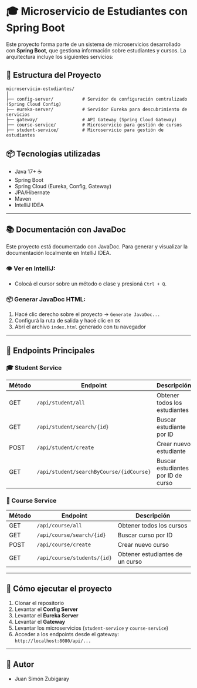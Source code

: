 # 🎓 Microservicio de Estudiantes con Spring Boot

Este proyecto forma parte de un sistema de microservicios desarrollado con **Spring Boot**, que gestiona información sobre estudiantes y cursos. La arquitectura incluye los siguientes servicios:

## 🧱 Estructura del Proyecto

```
microservicio-estudiantes/
│
├── config-server/           # Servidor de configuración centralizado (Spring Cloud Config)
├── eureka-server/           # Servidor Eureka para descubrimiento de servicios
├── gateway/                 # API Gateway (Spring Cloud Gateway)
├── course-service/          # Microservicio para gestión de cursos
├── student-service/         # Microservicio para gestión de estudiantes
```

## 📦 Tecnologías utilizadas

- Java 17+ ☕
- Spring Boot
- Spring Cloud (Eureka, Config, Gateway)
- JPA/Hibernate
- Maven
- IntelliJ IDEA

---

## 📚 Documentación con JavaDoc

Este proyecto está documentado con JavaDoc. Para generar y visualizar la documentación localmente en IntelliJ IDEA.

### 👁️ Ver en IntelliJ:
- Colocá el cursor sobre un método o clase y presioná `Ctrl + Q`.

### 📦 Generar JavaDoc HTML:

1. Hacé clic derecho sobre el proyecto → `Generate JavaDoc...`
2. Configurá la ruta de salida y hacé clic en `OK`
3. Abrí el archivo `index.html` generado con tu navegador

---

## 🚪 Endpoints Principales

### 🎓 Student Service

| Método | Endpoint                                 | Descripción                        |
|--------|------------------------------------------|------------------------------------|
| GET    | `/api/student/all`                       | Obtener todos los estudiantes      |
| GET    | `/api/student/search/{id}`               | Buscar estudiante por ID           |
| POST   | `/api/student/create`                    | Crear nuevo estudiante             |
| GET    | `/api/student/searchByCourse/{idCourse}` | Buscar estudiantes por ID de curso |

### 📘 Course Service

| Método | Endpoint                         | Descripción                      |
|--------|----------------------------------|----------------------------------|
| GET    | `/api/course/all`                | Obtener todos los cursos         |
| GET    | `/api/course/search/{id}`        | Buscar curso por ID              |
| POST   | `/api/course/create`             | Crear nuevo curso                |
| GET    | `/api/course/students/{id}`      | Obtener estudiantes de un curso  |

---

## 🚀 Cómo ejecutar el proyecto

1. Clonar el repositorio
2. Levantar el **Config Server**
3. Levantar el **Eureka Server**
4. Levantar el **Gateway**
5. Levantar los microservicios (`student-service` y `course-service`)
6. Acceder a los endpoints desde el gateway: `http://localhost:8080/api/...`

---

## 🧠 Autor

- Juan Simón Zubigaray
